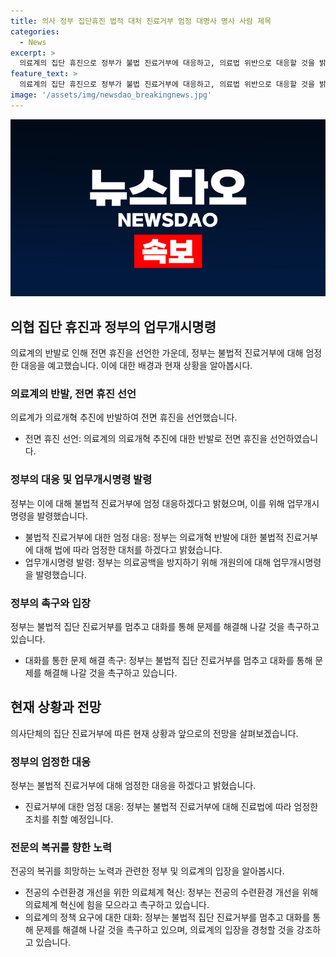 ```yaml
---
title: 의사 정부 집단휴진 법적 대처 진료거부 엄정 대명사 명사 사람 제목
categories:
  - News
excerpt: >
  의료계의 집단 휴진으로 정부가 불법 진료거부에 대응하고, 의료법 위반으로 대응할 것을 밝혔습니다. 이에 대한의사협회는 정부와 대화하며 문제를 해결해 나가거나 의료체계 혁신에 힘을 모으라고 촉구했습니다. 정부는 의료공백을 최소화하기 위해 엄정한 대응을 하겠다고 강조했고, 대화를 통해 문제를 해결할 것을 촉구했습니다. (150자)
feature_text: >
  의료계의 집단 휴진으로 정부가 불법 진료거부에 대응하고, 의료법 위반으로 대응할 것을 밝혔습니다. 이에 대한의사협회는 정부와 대화하며 문제를 해결해 나가거나 의료체계 혁신에 힘을 모으라고 촉구했습니다. 정부는 의료공백을 최소화하기 위해 엄정한 대응을 하겠다고 강조했고, 대화를 통해 문제를 해결할 것을 촉구했습니다. (150자)
image: '/assets/img/newsdao_breakingnews.jpg'
---
```


<p><img src="/assets/img/newsdao_breakingnews.jpg" alt="firstkoreanews 속보" /></p>

<h2 data-ke-size="size26">의협 집단 휴진과 정부의 업무개시명령</h2>

<p data-ke-size="size16">의료계의 반발로 인해 전면 휴진을 선언한 가운데, 정부는 불법적 진료거부에 대해 엄정한 대응을 예고했습니다. 이에 대한 배경과 현재 상황을 알아봅시다.</p>

<h3>의료계의 반발, 전면 휴진 선언</h3>

<p data-ke-size="size16">의료계가 의료개혁 추진에 반발하여 전면 휴진을 선언했습니다.</p>

<ul>
  <li>전면 휴진 선언: 의료계의 의료개혁 추진에 대한 반발로 전면 휴진을 선언하였습니다.</li>
</ul>

<h3>정부의 대응 및 업무개시명령 발령</h3>

<p data-ke-size="size16">정부는 이에 대해 불법적 진료거부에 엄정 대응하겠다고 밝혔으며, 이를 위해 업무개시명령을 발령했습니다.</p>

<ul>
  <li>불법적 진료거부에 대한 엄정 대응: 정부는 의료개혁 반발에 대한 불법적 진료거부에 대해 법에 따라 엄정한 대처를 하겠다고 밝혔습니다.</li>
  <li>업무개시명령 발령: 정부는 의료공백을 방지하기 위해 개원의에 대해 업무개시명령을 발령했습니다.</li>
</ul>

<h3>정부의 촉구와 입장</h3>

<p data-ke-size="size16">정부는 불법적 집단 진료거부를 멈추고 대화를 통해 문제를 해결해 나갈 것을 촉구하고 있습니다.</p>

<ul>
  <li>대화를 통한 문제 해결 촉구: 정부는 불법적 집단 진료거부를 멈추고 대화를 통해 문제를 해결해 나갈 것을 촉구하고 있습니다.</li>
</ul>

<h2 data-ke-size="size26">현재 상황과 전망</h2>

<p data-ke-size="size16">의사단체의 집단 진료거부에 따른 현재 상황과 앞으로의 전망을 살펴보겠습니다.</p>

<h3>정부의 엄정한 대응</h3>

<p data-ke-size="size16">정부는 불법적 진료거부에 대해 엄정한 대응을 하겠다고 밝혔습니다.</p>

<ul>
  <li>진료거부에 대한 엄정 대응: 정부는 불법적 진료거부에 대해 진료법에 따라 엄정한 조치를 취할 예정입니다.</li>
</ul>

<h3>전문의 복귀를 향한 노력</h3>

<p data-ke-size="size16">전공의 복귀를 희망하는 노력과 관련한 정부 및 의료계의 입장을 알아봅시다.</p>

<ul>
  <li>전공의 수련환경 개선을 위한 의료체계 혁신: 정부는 전공의 수련환경 개선을 위해 의료체계 혁신에 힘을 모으라고 촉구하고 있습니다.</li>
  <li>의료계의 정책 요구에 대한 대화: 정부는 불법적 집단 진료거부를 멈추고 대화를 통해 문제를 해결해 나갈 것을 촉구하고 있으며, 의료계의 입장을 경청할 것을 강조하고 있습니다.</li>
</ul>

